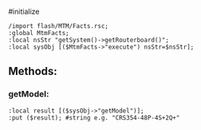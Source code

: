 #initialize

```
/import flash/MTM/Facts.rsc;
:global MtmFacts;
:local nsStr "getSystem()->getRouterboard()";
:local sysObj [($MtmFacts->"execute") nsStr=$nsStr];
```

## Methods:

### getModel:


```
:local result [($sysObj->"getModel")];
:put ($result); #string e.g. "CRS354-48P-4S+2Q+"
```


